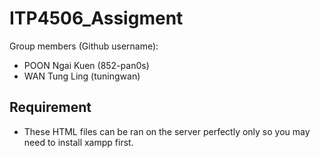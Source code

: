 # ITP4506_Assigment

Group members (Github username):

* POON Ngai Kuen (852-pan0s)
* WAN Tung Ling (tuningwan)

## Requirement
* These HTML files can be ran on the server perfectly only so you may need to install xampp first.
